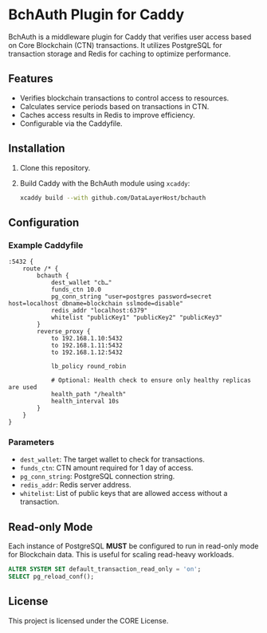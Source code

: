
# BchAuth Plugin for Caddy

BchAuth is a middleware plugin for Caddy that verifies user access based on Core Blockchain (CTN) transactions.
It utilizes PostgreSQL for transaction storage and Redis for caching to optimize performance.

## Features

- Verifies blockchain transactions to control access to resources.
- Calculates service periods based on transactions in CTN.
- Caches access results in Redis to improve efficiency.
- Configurable via the Caddyfile.

## Installation

1. Clone this repository.
2. Build Caddy with the BchAuth module using `xcaddy`:

   ```bash
   xcaddy build --with github.com/DataLayerHost/bchauth
   ```

## Configuration

### Example Caddyfile

```caddyfile
:5432 {
    route /* {
        bchauth {
            dest_wallet "cb…"
            funds_ctn 10.0
            pg_conn_string "user=postgres password=secret host=localhost dbname=blockchain sslmode=disable"
            redis_addr "localhost:6379"
            whitelist "publicKey1" "publicKey2" "publicKey3"
        }
        reverse_proxy {
            to 192.168.1.10:5432
            to 192.168.1.11:5432
            to 192.168.1.12:5432

            lb_policy round_robin

            # Optional: Health check to ensure only healthy replicas are used
            health_path "/health"
            health_interval 10s
        }
    }
}
```

### Parameters

- `dest_wallet`: The target wallet to check for transactions.
- `funds_ctn`: CTN amount required for 1 day of access.
- `pg_conn_string`: PostgreSQL connection string.
- `redis_addr`: Redis server address.
- `whitelist`: List of public keys that are allowed access without a transaction.

## Read-only Mode

Each instance of PostgreSQL **MUST** be configured to run in read-only mode for Blockchain data. This is useful for scaling read-heavy workloads.

```sql
ALTER SYSTEM SET default_transaction_read_only = 'on';
SELECT pg_reload_conf();
```

## License

This project is licensed under the CORE License.
